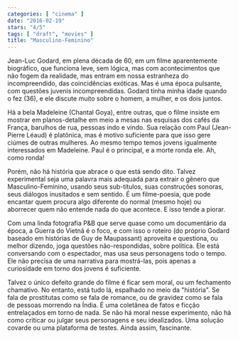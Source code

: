```yaml
---
categories: [ "cinema" ]
date: "2016-02-19"
stars: "4/5"
tags: [ "draft", "movies" ]
title: "Masculino-Feminino"
---
```

Jean-Luc Godard, em plena década de 60, em um filme aparentemente
biográfico, que funciona leve, sem lógica, mas com acontecimentos que
não fogem da realidade, mas entram em nossa estranheza do incompreendido,
das coincidências exóticas. Mas é uma época pulsante, com questões
juvenis incompreendidas. Godard tinha minha idade quando o fez (36),
e ele discute muito sobre o homem, a mulher, e os dois juntos.

Há a bela Madeleine (Chantal Goya), entre outras, que o filme insiste
em mostrar em planos-detalhe em meio a mesas nas esquisas dos cafés da
França, barulhos de rua, pessoas indo e vindo. Sua relação com Paul
(Jean-Pierre Léaud) é platônica, mas é motivo suficiente para que isso
gere ciúmes de outras mulheres. Ao mesmo tempo temos jovens igualmente
interessados em Madeleine. Paul é o principal, e a morte ronda ele. Ah,
como ronda!

Porém, não há história que abrace o que está sendo dito. Talvez
experimental seja uma palavra mais adequada para extrair o gênero
que Masculino-Feminino, usando seus sub-títulos, suas construções
sonoras, seus diálogos inusitados e sem sentido. É um filme-poesia,
que pode encantar quem procura algo diferente do normal (mesmo hoje) ou
aborrecer quem não entende nada do que acontece. E isso tende a piorar.

Com uma linda fotografia P&B que serve quase como um documentário da
época, a Guerra do Vietnã é o foco, e com isso o roteiro (do próprio
Godard baseado em histórias de Guy de Maupassant) aproveita e questiona,
ou melhor dizendo, joga questões não-respondidas, sobre política. Ele
está conversando com o espectador, mas usa seus personagens todo o
tempo. Ele não precisa de uma narrativa para mostrá-las, pois apenas
a curiosidade em torno dos jovens é suficiente.

Talvez o único defeito grande do filme é ficar sem moral, ou um
fechamento chamativo. No entanto, está tudo lá, espalhado no meio
da "história". Se fala de prostitutas como se fala de romance, ou de
gravidez como se fala de pessoas morrendo na Índia. É uma coletânea
de fatos e ficção entrelaçados em torno de nada. Se não há moral
nesse experimento, não há como criticar ou julgar seus personagens e
seu idealizados. Uma solução covarde ou uma plataforma de testes. Ainda
assim, fascinante.
